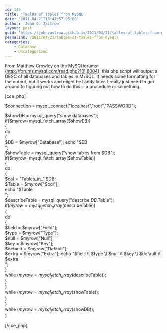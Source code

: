 ```yaml
---
id: 145
title: 'Tables of Tables from MySQL'
date: '2011-04-21T15:47:57-05:00'
author: 'John C. Zastrow'
layout: post
guid: 'https://johnzastrow.github.io/2011/04/21/tables-of-tables-from-mysql/'
permalink: /2011/04/21/tables-of-tables-from-mysql/
categories:
    - Database
    - Uncategorized
---
```


From Matthew Crowley on the MySQl forums (<http://forums.mysql.com/read.php?101,8004>), this php script will output a DESC of all databases and tables in MySQL. It needs some formatting for the output, but it works and might be handy later. I really just need to get around to figuring out how to do this in a procedure or something.

[cce_php]

$connection = mysql_connect("localhost","root","PASSWORD");

$showDB = mysql_query("show databases");  
if($myrow=mysql_fetch_array($showDB))  
{  
do  
{  
$DB = $myrow["Database"];  
echo "$DB \
";  
$showTable = mysql_query("show tables from $DB");  
if($myrow=mysql_fetch_array($showTable))  
{  
do  
{  
$col = "Tables_in_".$DB;  
$Table = $myrow["$col"];  
echo "$Table \
";  
$describeTable = mysql_query("describe $DB.$Table");  
if($myrow=mysql_fetch_array($describeTable))  
{  
do  
{  
$field = $myrow["Field"];  
$type = $myrow["Type"];  
$null = $myrow["Null"];  
$key = $myrow["Key"];  
$default = $myrow["Default"];  
$extra = $myrow["Extra"];  
echo "$field \\t $type \\t $null \\t $key \\t $default \\t $extra \
";  
}  
while ($myrow=mysql_fetch_array($describeTable));  
}  
}  
while ($myrow=mysql_fetch_array($showTable));  
}  
}  
while ($myrow=mysql_fetch_array($showDB));  
}

[/cce_php]

